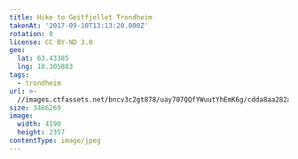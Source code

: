 ```yaml
---
title: Hike to Geitfjellet Trondheim
takenAt: '2017-09-10T13:13:20.000Z'
rotation: 0
license: CC BY-ND 3.0
geo:
  lat: 63.43385
  lng: 10.305883
tags:
  - trondheim
url: >-
  //images.ctfassets.net/bncv3c2gt878/uay707QQfYWuutYhEmK6g/cdda8aa282aa6ca9393affe6d72530c9/hike-to-geitfjellet-trondheim_36331556173_o
size: 3466269
image:
  width: 4190
  height: 2357
contentType: image/jpeg
---
```


